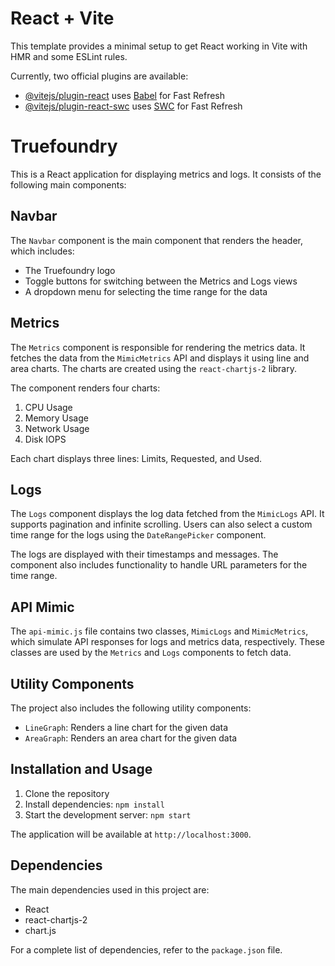# React + Vite

This template provides a minimal setup to get React working in Vite with HMR and some ESLint rules.

Currently, two official plugins are available:

- [@vitejs/plugin-react](https://github.com/vitejs/vite-plugin-react/blob/main/packages/plugin-react/README.md) uses [Babel](https://babeljs.io/) for Fast Refresh
- [@vitejs/plugin-react-swc](https://github.com/vitejs/vite-plugin-react-swc) uses [SWC](https://swc.rs/) for Fast Refresh

# Truefoundry 

This is a React application for displaying metrics and logs. It consists of the following main components:

## Navbar

The `Navbar` component is the main component that renders the header, which includes:

- The Truefoundry logo
- Toggle buttons for switching between the Metrics and Logs views
- A dropdown menu for selecting the time range for the data

## Metrics

The `Metrics` component is responsible for rendering the metrics data. It fetches the data from the `MimicMetrics` API and displays it using line and area charts. The charts are created using the `react-chartjs-2` library.

The component renders four charts:

1. CPU Usage
2. Memory Usage
3. Network Usage
4. Disk IOPS

Each chart displays three lines: Limits, Requested, and Used.

## Logs

The `Logs` component displays the log data fetched from the `MimicLogs` API. It supports pagination and infinite scrolling. Users can also select a custom time range for the logs using the `DateRangePicker` component.

The logs are displayed with their timestamps and messages. The component also includes functionality to handle URL parameters for the time range.

## API Mimic

The `api-mimic.js` file contains two classes, `MimicLogs` and `MimicMetrics`, which simulate API responses for logs and metrics data, respectively. These classes are used by the `Metrics` and `Logs` components to fetch data.

## Utility Components

The project also includes the following utility components:

- `LineGraph`: Renders a line chart for the given data
- `AreaGraph`: Renders an area chart for the given data

## Installation and Usage

1. Clone the repository
2. Install dependencies: `npm install`
3. Start the development server: `npm start`

The application will be available at `http://localhost:3000`.

## Dependencies

The main dependencies used in this project are:

- React
- react-chartjs-2
- chart.js

For a complete list of dependencies, refer to the `package.json` file.
